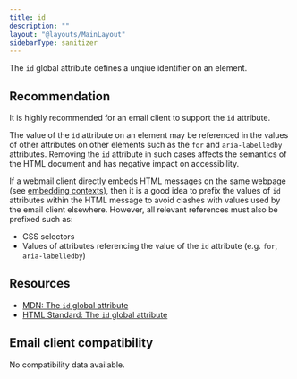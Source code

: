 ```yaml
---
title: id
description: ""
layout: "@layouts/MainLayout"
sidebarType: sanitizer
---
```


The `id` global attribute defines a unqiue identifier on an element.

## Recommendation

It is highly recommended for an email client to support the `id` attribute.

The value of the `id` attribute on an element may be referenced in the values of other attributes on other elements such as the `for` and `aria-labelledby` attributes. Removing the `id` attribute in such cases affects the semantics of the HTML document and has negative impact on accessibility.

If a webmail client directly embeds HTML messages on the same webpage (see [embedding contexts](/en/docs/vision/#embedding-contexts)), then it is a good idea to prefix the values of `id` attributes within the HTML message to avoid clashes with values used by the email client elsewhere. However, all relevant references must also be prefixed such as:

- CSS selectors
- Values of attributes referencing the value of the `id` attribute (e.g. `for`, `aria-labelledby`)

## Resources

- [MDN: The `id` global attribute](https://developer.mozilla.org/en-US/docs/Web/HTML/Global_attributes/id)
- [HTML Standard: The `id` global attribute](https://html.spec.whatwg.org/multipage/dom.html#global-attributes:the-id-attribute-2)

## Email client compatibility

No compatibility data available.